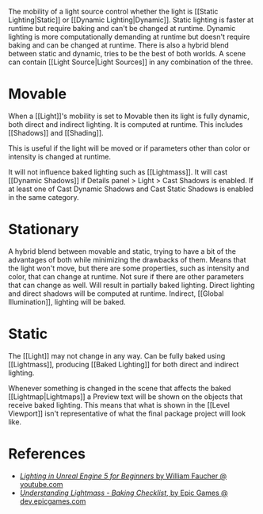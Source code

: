 The mobility of a light source control whether the light is [[Static Lighting|Static]] or [[Dynamic Lighting|Dynamic]].
Static lighting is faster at runtime but require baking and can't be changed at runtime.
Dynamic lighting is more computationally demanding at runtime but doesn't require baking and can be changed at runtime.
There is also a hybrid blend between static and dynamic, tries to be the best of both worlds.
A scene can contain [[Light Source|Light Sources]] in any combination of the three.

# Movable

When a [[Light]]'s mobility is set to Movable then its light is fully dynamic, both direct and indirect lighting.
It is computed at runtime.
This includes [[Shadows]] and [[Shading]].

This is useful if the light will be moved or if parameters other than color or intensity is changed at runtime.

It will not influence baked lighting such as [[Lightmass]].
It will cast [[Dynamic Shadows]] if Details panel > Light > Cast Shadows is enabled.
If at least one of Cast Dynamic Shadows and Cast Static Shadows is enabled in the same category.


# Stationary

A hybrid blend between movable and static, trying to have a bit of the advantages of both while minimizing the drawbacks of them.
Means that the light won't move, but there are some properties, such as intensity and color, that can change at runtime.
Not sure if there are other parameters that can change as well.
Will result in partially baked lighting.
Direct lighting and direct shadows will be computed at runtime.
Indirect, [[Global Illumination]], lighting will be baked.


# Static

The [[Light]] may not change in any way.
Can be fully baked using [[Lightmass]], producing [[Baked Lighting]] for both direct and indirect lighting.

Whenever something is changed in the scene that affects the baked [[Lightmap|Lightmaps]] a Preview text will be shown on the objects that receive baked lighting.
This means that what is shown in the [[Level Viewport]] isn't representative of what the final package project will look like.


# References
- [_Lighting in Unreal Engine 5 for Beginners_ by William Faucher @ youtube.com](https://youtu.be/fSbBsXbjxPo?t=318)
- [_Understanding Lightmass - Baking Checklist_, by Epic Games @ dev.epicgames.com](https://dev.epicgames.com/community/learning/courses/yon/introducing-global-illumination/kn8/understanding-lightmass-baking-checklist)




